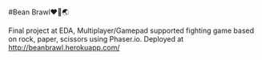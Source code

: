 #Bean Brawl❤️📗🌏

Final project at EDA,
Multiplayer/Gamepad supported fighting game based on rock, paper, scissors using Phaser.io.
Deployed at http://beanbrawl.herokuapp.com/


